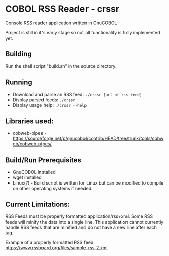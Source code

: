# COBOL RSS Reader - crssr

Console RSS reader application written in GnuCOBOL

Project is still in it's early stage so not all functionality is fully implemented yet.

## Building 
Run the shell script "build.sh" in the source directory.

## Running
* Download and parse an RSS feed: 
  ```./crssr [url of rss feed]```
* Display parsed feeds:
  ``` ./crssr ```
* Display usage help:
  ``` ./crssr --help ```

## Libraries used: 
  * cobweb-pipes - https://sourceforge.net/p/gnucobol/contrib/HEAD/tree/trunk/tools/cobweb/cobweb-pipes/
  
## Build/Run Prerequisites 
  * GnuCOBOL installed
  * wget installed
  * Linux(?) - Build script is written for Linux but can be modified to compile on other operating systems if needed.
  
## Current Limitations:
RSS Feeds must be properly formatted application/rss+xml. Some RSS feeds will minify the data into a single line. This application cannot currently handle RSS feeds that are minified and do not have a new line after each tag. 

Example of a properly formatted RSS feed: https://www.rssboard.org/files/sample-rss-2.xml

  
